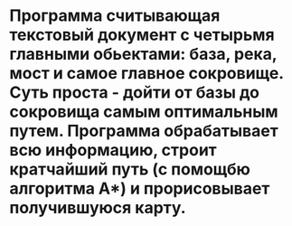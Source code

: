 # Программа считывающая текстовый документ с четырьмя главными обьектами: база, река, мост и самое главное сокровище. Суть проста - дойти от базы до сокровища самым оптимальным путем. Программа обрабатывает всю информацию, строит кратчайший путь (с помощбю алгоритма A*) и прорисовывает получившуюся карту.
